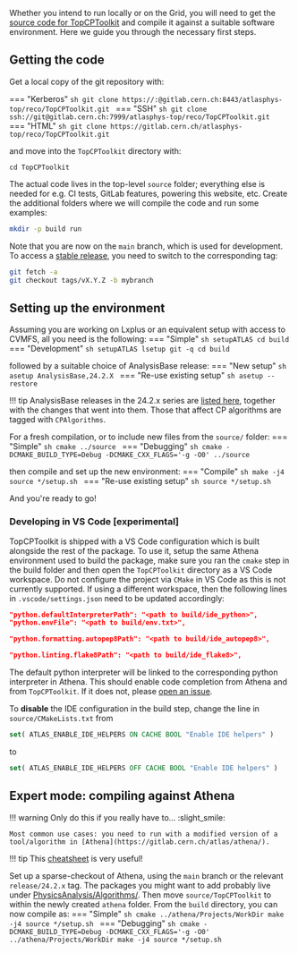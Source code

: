 Whether you intend to run locally or on the Grid, you will need to get the [source code for TopCPToolkit](https://gitlab.cern.ch/atlasphys-top/reco/TopCPToolkit) and compile it against a suitable software environment.
Here we guide you through the necessary first steps.

## Getting the code

Get a local copy of the git repository with:

=== "Kerberos"
    ```sh
    git clone https://:@gitlab.cern.ch:8443/atlasphys-top/reco/TopCPToolkit.git
    ```
=== "SSH"
    ```sh
    git clone ssh://git@gitlab.cern.ch:7999/atlasphys-top/reco/TopCPToolkit.git
    ```
=== "HTML"
    ```sh
    git clone https://gitlab.cern.ch/atlasphys-top/reco/TopCPToolkit.git
    ```

and move into the `TopCPToolkit` directory with:
```
cd TopCPToolkit
```

The actual code lives in the top-level `source` folder; everything else is needed for e.g. CI tests, GitLab features, powering this website, etc.
Create the additional folders where we will compile the code and run some examples:
```sh
mkdir -p build run
```

Note that you are now on the `main` branch, which is used for development. To access a [stable release](changelog/index.md), you need to switch to the corresponding tag:
```sh
git fetch -a
git checkout tags/vX.Y.Z -b mybranch
```

## Setting up the environment

Assuming you are working on Lxplus or an equivalent setup with access to CVMFS, all you need is the following:
=== "Simple"
    ```sh
    setupATLAS
    cd build
    ```
=== "Development"
    ```sh
    setupATLAS
    lsetup git -q
    cd build
    ```

followed by a suitable choice of AnalysisBase release:
=== "New setup"
    ```sh
    asetup AnalysisBase,24.2.X
    ```
=== "Re-use existing setup"
    ```sh
    asetup --restore
    ```

!!! tip
    AnalysisBase releases in the 24.2.x series are [listed here](https://twiki.cern.ch/twiki/bin/view/AtlasProtected/AnalysisBaseReleaseNotes24pt2), together with the changes that went into them. Those that affect CP algorithms are tagged with `CPAlgorithms`.

For a fresh compilation, or to include new files from the `source/` folder:
=== "Simple"
    ```sh
    cmake ../source
    ```
=== "Debugging"
    ```sh
    cmake -DCMAKE_BUILD_TYPE=Debug -DCMAKE_CXX_FLAGS='-g -O0' ../source
    ```

then compile and set up the new environment:
=== "Compile"
    ```sh
    make -j4
    source */setup.sh
    ```
=== "Re-use existing setup"
    ```sh
    source */setup.sh
    ```

And you're ready to go!

### Developing in VS Code [experimental]

TopCPToolkit is shipped with a VS Code configuration which is built alongside the rest of the package. To use it, setup the same Athena environment used to build the package, make sure you ran the `cmake` step in the build folder and then open the `TopCPToolkit` directory as a VS Code workspace. Do not configure the project via `CMake` in VS Code as this is not currently supported. If using a different workspace, then the following lines in `.vscode/settings.json` need to be updated accordingly:

```json
"python.defaultInterpreterPath": "<path to build/ide_python>",
"python.envFile": "<path to build/env.txt>",

"python.formatting.autopep8Path": "<path to build/ide_autopep8>",

"python.linting.flake8Path": "<path to build/ide_flake8>",
```

The default python interpreter will be linked to the corresponding python interpreter in Athena. This should enable code completion from Athena and from `TopCPToolkit`. If it does not, please [open an issue](https://gitlab.cern.ch/atlasphys-top/reco/TopCPToolkit/-/issues).

To **disable** the IDE configuration in the build step, change the line in `source/CMakeLists.txt` from

```cmake
set( ATLAS_ENABLE_IDE_HELPERS ON CACHE BOOL "Enable IDE helpers" )
```

to

```cmake
set( ATLAS_ENABLE_IDE_HELPERS OFF CACHE BOOL "Enable IDE helpers" )
```

<!-- !!! tip
    Using VS Code? You may want to grab the config files we provide at `/afs/cern.ch/user/o/omajersk/public/TopCPToolKitStuff/.vscode/` (experimental!) :thinking_face: -->

## Expert mode: compiling against Athena

!!! warning
    Only do this if you really have to... :slight_smile:

    Most common use cases: you need to run with a modified version of a tool/algorithm in [Athena](https://gitlab.cern.ch/atlas/athena/).

!!! tip
    This [cheatsheet](https://atlassoftwaredocs.web.cern.ch/gittutorial/GitCheatSheet.pdf) is very useful!

Set up a sparse-checkout of Athena, using the `main` branch or the relevant `release/24.2.x` tag.
The packages you might want to add probably live under [PhysicsAnalysis/Algorithms/](https://acode-browser1.usatlas.bnl.gov/lxr/source/athena/PhysicsAnalysis/Algorithms/).
Then move `source/TopCPToolkit` to within the newly created `athena` folder.
From the `build` directory, you can now compile as:
=== "Simple"
    ```sh
    cmake ../athena/Projects/WorkDir
    make -j4
    source */setup.sh
    ```
=== "Debugging"
    ```sh
    cmake -DCMAKE_BUILD_TYPE=Debug -DCMAKE_CXX_FLAGS='-g -O0' ../athena/Projects/WorkDir
    make -j4
    source */setup.sh
    ```
